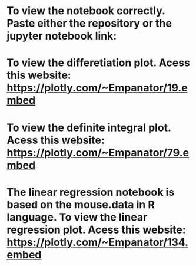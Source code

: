# To view the notebook correctly. Paste either the repository or the jupyter notebook link: 
# To view the differetiation plot. Acess this website: https://plotly.com/~Empanator/19.embed
# To view the definite integral plot. Acess this website: https://plotly.com/~Empanator/79.embed
# The linear regression notebook is based on the mouse.data in R language. To view the linear regression plot. Acess this website: https://plotly.com/~Empanator/134.embed
